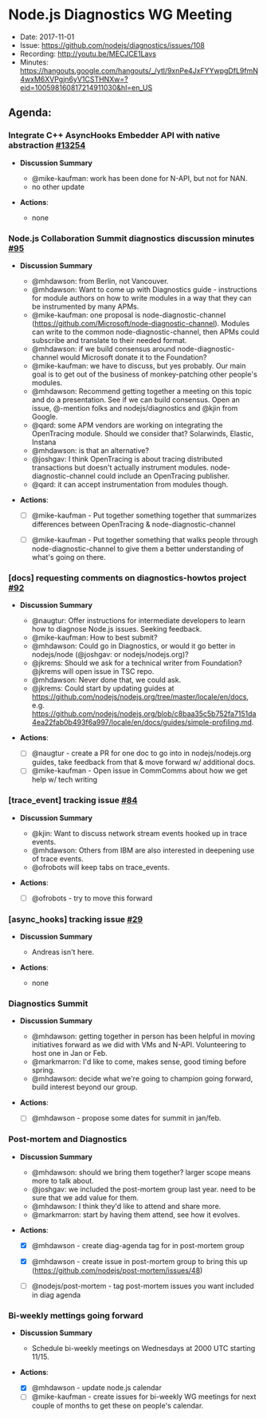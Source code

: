 # Node.js Diagnostics WG Meeting

* Date: 2017-11-01
* Issue: https://github.com/nodejs/diagnostics/issues/108
* Recording: <http://youtu.be/MECJCE1Lavs>
* Minutes: <https://hangouts.google.com/hangouts/_/ytl/9xnPe4JxFYYwpgDfL9fmN4wxM6XVPgjn6yV1CSTHNXw=?eid=100598160817214911030&hl=en_US>


## Agenda:

### Integrate C++ AsyncHooks Embedder API with native abstraction [#13254](https://github.com/nodejs/node/issues/13254)

  - **Discussion Summary**
    - @mike-kaufman: work has been done for N-API, but not for NAN.
    - no other update
    
  - **Actions**: 
    - none

### Node.js Collaboration Summit diagnostics discussion minutes [#95](https://github.com/nodejs/diagnostics/issues/95)

  - **Discussion Summary**
    - @mhdawson: from Berlin, not Vancouver.
    - @mhdawson: Want to come up with Diagnostics guide - instructions for module authors on how to write modules in a way that they can be instrumented by many APMs.
    - @mike-kaufman: one proposal is node-diagnostic-channel (https://github.com/Microsoft/node-diagnostic-channel). Modules can write to the common node-diagnostic-channel, then APMs could subscribe and translate to their needed format.
    - @mhdawson: if we build consensus around node-diagnostic-channel would Microsoft donate it to the Foundation?
    - @mike-kaufman: we have to discuss, but yes probably. Our main goal is to get out of the business of monkey-patching other people's modules.
    - @mhdawson: Recommend getting together a meeting on this topic and do a presentation. See if we can build consensus. Open an issue, @-mention folks and nodejs/diagnostics and @kjin from Google.
    - @qard: some APM vendors are working on integrating the OpenTracing module. Should we consider that? Solarwinds, Elastic, Instana
    - @mhdawson: is that an alternative?
    - @joshgav: I think OpenTracing is about tracing distributed transactions but doesn't actually instrument modules. node-diagnostic-channel could include an OpenTracing publisher.
    - @qard: it can accept instrumentation from modules though.

  - **Actions**:
     - [ ] @mike-kaufman - Put together something together that summarizes differences between OpenTracing & node-diagnostic-channel 
     - [ ] @mike-kaufman - Put together something that walks people through node-diagnostic-channel to give them a better understanding of what's going on there.


### \[docs\] requesting comments on diagnostics-howtos project [#92](https://github.com/nodejs/diagnostics/issues/92)

  - **Discussion Summary**
    - @naugtur: Offer instructions for intermediate developers to learn how to diagnose Node.js issues. Seeking feedback.
    - @mike-kaufman: How to best submit?
    - @mhdawson: Could go in Diagnostics, or would it go better in nodejs/node (@joshgav: or nodejs/nodejs.org)?
    - @jkrems: Should we ask for a technical writer from Foundation? @jkrems will open issue in TSC repo.
    - @mhdawson: Never done that, we could ask.
    - @jkrems: Could start by updating guides at https://github.com/nodejs/nodejs.org/tree/master/locale/en/docs, e.g. https://github.com/nodejs/nodejs.org/blob/c8baa35c5b752fa7151da4ea22fab0b493f6a997/locale/en/docs/guides/simple-profiling.md.

  - **Actions**:
    - [ ] @naugtur  - create a PR for one doc to go into in nodejs/nodejs.org guides, take feedback from that & move forward w/ additional docs.
    - [ ] @mike-kaufman - Open issue in CommComms about how we get help w/ tech writing

### \[trace_event\] tracking issue [#84](https://github.com/nodejs/diagnostics/issues/84)

  - **Discussion Summary**
    - @kjin: Want to discuss network stream events hooked up in trace events.
    - @mhdawson: Others from IBM are also interested in deepening use of trace events.
    - @ofrobots will keep tabs on trace_events.

  - **Actions**:
    - [ ] @ofrobots - try to move this forward 

### \[async_hooks\] tracking issue [#29](https://github.com/nodejs/diagnostics/issues/29)


  - **Discussion Summary**
    - Andreas isn't here.

  - **Actions**:  
    - none

### Diagnostics Summit

  - **Discussion Summary**
    - @mhdawson: getting together in person has been helpful in moving initiatives forward as we did with VMs and N-API. Volunteering to host one in Jan or Feb.
    - @markmarron: I'd like to come, makes sense, good timing before spring.
    - @mhdawson: decide what we're going to champion going forward, build interest beyond our group.

  - **Actions**:
    - [ ] @mhdawson  - propose some dates for summit in jan/feb.

### Post-mortem and Diagnostics

  - **Discussion Summary**
    - @mhdawson: should we bring them together? larger scope means more to talk about.
    - @joshgav: we included the post-mortem group last year. need to be sure that we add value for them.
    - @mhdawson: I think they'd like to attend and share more.
    - @markmarron: start by having them attend, see how it evolves.

  - **Actions**:
    - [x] @mhdawson  - create diag-agenda tag for in post-mortem group
    - [x] @mhdawson  - create issue in post-mortem group to bring this up (https://github.com/nodejs/post-mortem/issues/48)
    - [ ] @nodejs/post-mortem  - tag post-mortem issues you want included in diag agenda


### Bi-weekly mettings going forward

  - **Discussion Summary**
     - Schedule bi-weekly meetings on Wednesdays at 2000 UTC starting 11/15.
     
  - **Actions**:
    - [x] @mhdawson  - update node.js calendar
    - [ ] @mike-kaufman - create issues for bi-weekly WG meetings for next couple of months to get these on people's calendar.
